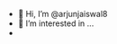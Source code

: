 - 👋 Hi, I’m @arjunjaiswal8
- 👀 I’m interested in ...
- <script>
 -<script>" <iframe <p>= &lt;p&gt;hello&lt;/p&gt; > 
![icons](https://github.com/user-attachments/assets/b4c71d8b-e37f-4a81-94da-289e11a1cdf3)







  
